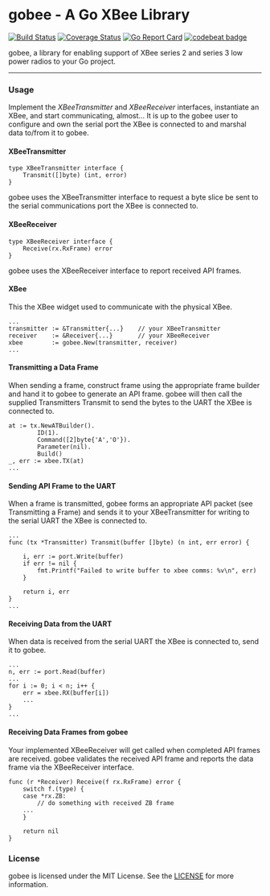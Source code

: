 # gobee - A Go XBee Library

[![Build Status](https://travis-ci.org/pauleyj/gobee.svg?branch=master)](https://travis-ci.org/pauleyj/gobee)
[![Coverage Status](https://coveralls.io/repos/github/pauleyj/gobee/badge.svg)](https://coveralls.io/github/pauleyj/gobee)
[![Go Report Card](https://goreportcard.com/badge/github.com/pauleyj/gobee)](https://goreportcard.com/report/github.com/pauleyj/gobee)
[![codebeat badge](https://codebeat.co/badges/75f31b30-5397-4626-9118-9b599e088f44)](https://codebeat.co/projects/github-com-pauleyj-gobee)

gobee, a library for enabling support of XBee series 2 and series 3 low power radios to your Go project.

---

### Usage

Implement the _XBeeTransmitter_ and _XBeeReceiver_ interfaces, instantiate an XBee, and start communicating, almost... It is up to the gobee user to configure and own the serial port the XBee is connected to and marshal data to/from it to gobee.

#### XBeeTransmitter

```golang
type XBeeTransmitter interface {
	Transmit([]byte) (int, error)
}
```

gobee uses the XBeeTransmitter interface to request a byte slice be sent to the serial communications port the XBee is connected to.

#### XBeeReceiver

```golang
type XBeeReceiver interface {
	Receive(rx.RxFrame) error
}
```

gobee uses the XBeeReceiver interface to report received API frames.

#### XBee

This the XBee widget used to communicate with the physical XBee.

```golang
...
transmitter := &Transmitter{...}	// your XBeeTransmitter
receiver    := &Receiver{...}		// your XBeeReceiver
xbee        := gobee.New(transmitter, receiver)
...
```

#### Transmitting a Data Frame

When sending a frame, construct frame using the appropriate frame builder and hand it to gobee to generate an API frame.  gobee will then call the supplied Transmitters Transmit to send the bytes to the UART the XBee is connected to.

```golang
at := tx.NewATBuilder().
		ID(1).
		Command([2]byte{'A','O'}).
		Parameter(nil).
		Build()
_, err := xbee.TX(at)
...
```

#### Sending API Frame to the UART

When a frame is transmitted, gobee forms an appropriate API packet (see Transmitting a Frame) and sends it to your XBeeTransmitter for writing to the serial UART the XBee is connected to.

```golang
...
func (tx *Transmitter) Transmit(buffer []byte) (n int, err error) {

	i, err := port.Write(buffer)
	if err != nil {
		fmt.Printf("Failed to write buffer to xbee comms: %v\n", err)
	}

	return i, err
}
...
```

#### Receiving Data from the UART

When data is received from the serial UART the XBee is connected to, send it to gobee.

```golang
...
n, err := port.Read(buffer)
...
for i := 0; i < n; i++ {
	err = xbee.RX(buffer[i])
	...
}
...
```

#### Receiving Data Frames from gobee

Your implemented XBeeReceiver will get called when completed API frames are received.  gobee validates the received API frame and reports the data frame via the XBeeReceiver interface.

```golang
func (r *Receiver) Receive(f rx.RxFrame) error {
	switch f.(type) {
	case *rx.ZB:
		// do something with received ZB frame
	...
	}

	return nil
}
```

### License

gobee is licensed under the MIT License.  See the [LICENSE](https://github.com/pauleyj/gobee/blob/master/LICENSE) for more information.